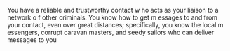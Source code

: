 You have a reliable and trustworthy contact w ho acts as 
your liaison to a network o f other criminals. You know 
how to get m essages to and from your contact, even 
over great distances; specifically, you know the local 
m essengers, corrupt caravan masters, and seedy sailors
who can deliver messages to you
